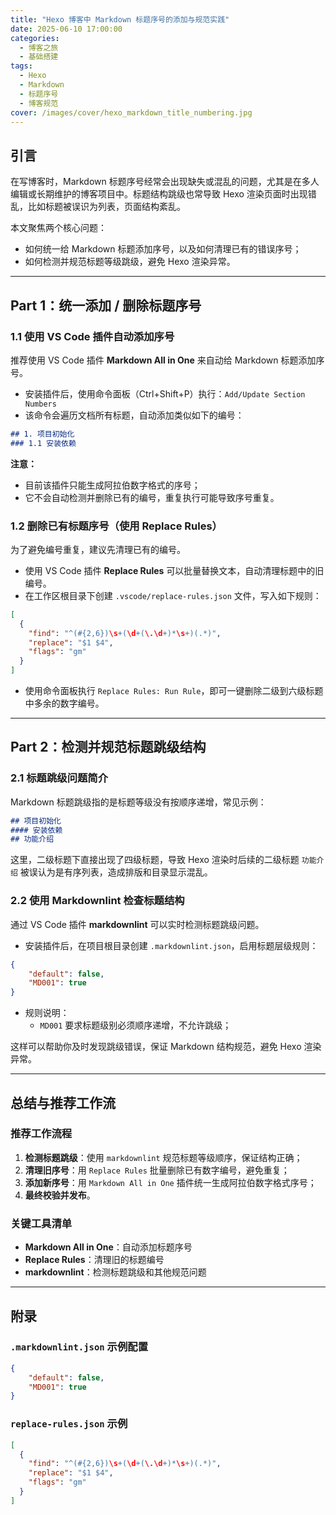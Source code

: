 ```yaml
---
title: "Hexo 博客中 Markdown 标题序号的添加与规范实践"
date: 2025-06-10 17:00:00
categories:
  - 博客之旅
  - 基础搭建
tags:
  - Hexo
  - Markdown
  - 标题序号
  - 博客规范
cover: /images/cover/hexo_markdown_title_numbering.jpg
---
```

## 引言

在写博客时，Markdown 标题序号经常会出现缺失或混乱的问题，尤其是在多人编辑或长期维护的博客项目中。标题结构跳级也常导致 Hexo 渲染页面时出现错乱，比如标题被误识为列表，页面结构紊乱。

本文聚焦两个核心问题：

- 如何统一给 Markdown 标题添加序号，以及如何清理已有的错误序号；
- 如何检测并规范标题等级跳级，避免 Hexo 渲染异常。

---

## Part 1：统一添加 / 删除标题序号

### 1.1 使用 VS Code 插件自动添加序号

推荐使用 VS Code 插件 **Markdown All in One** 来自动给 Markdown 标题添加序号。

- 安装插件后，使用命令面板（Ctrl+Shift+P）执行：`Add/Update Section Numbers`
- 该命令会遍历文档所有标题，自动添加类似如下的编号：

```markdown
## 1. 项目初始化
### 1.1 安装依赖
```

**注意：**

- 目前该插件只能生成阿拉伯数字格式的序号；
- 它不会自动检测并删除已有的编号，重复执行可能导致序号重复。

### 1.2 删除已有标题序号（使用 Replace Rules）

为了避免编号重复，建议先清理已有的编号。

- 使用 VS Code 插件 **Replace Rules** 可以批量替换文本，自动清理标题中的旧编号。
- 在工作区根目录下创建 `.vscode/replace-rules.json` 文件，写入如下规则：

```json
[
  {
    "find": "^(#{2,6})\s+(\d+(\.\d+)*\s+)(.*)",
    "replace": "$1 $4",
    "flags": "gm"
  }
]
```

- 使用命令面板执行 `Replace Rules: Run Rule`，即可一键删除二级到六级标题中多余的数字编号。

---

## Part 2：检测并规范标题跳级结构

### 2.1 标题跳级问题简介

Markdown 标题跳级指的是标题等级没有按顺序递增，常见示例：

```markdown
## 项目初始化
#### 安装依赖
## 功能介绍
```

这里，二级标题下直接出现了四级标题，导致 Hexo 渲染时后续的二级标题 `功能介绍` 被误认为是有序列表，造成排版和目录显示混乱。

### 2.2 使用 Markdownlint 检查标题结构

通过 VS Code 插件 **markdownlint** 可以实时检测标题跳级问题。

- 安装插件后，在项目根目录创建 `.markdownlint.json`，启用标题层级规则：

```json
{
    "default": false,
    "MD001": true
}
```

- 规则说明：
  - `MD001` 要求标题级别必须顺序递增，不允许跳级；

这样可以帮助你及时发现跳级错误，保证 Markdown 结构规范，避免 Hexo 渲染异常。

---

## 总结与推荐工作流

### 推荐工作流程

1. **检测标题跳级**：使用 `markdownlint` 规范标题等级顺序，保证结构正确；
2. **清理旧序号**：用 `Replace Rules` 批量删除已有数字编号，避免重复；
3. **添加新序号**：用 `Markdown All in One` 插件统一生成阿拉伯数字格式序号；
4. **最终校验并发布**。

### 关键工具清单

- **Markdown All in One**：自动添加标题序号
- **Replace Rules**：清理旧的标题编号
- **markdownlint**：检测标题跳级和其他规范问题

---

## 附录

### `.markdownlint.json` 示例配置

```json
{
    "default": false,
    "MD001": true
}
```

### `replace-rules.json` 示例

```json
[
  {
    "find": "^(#{2,6})\s+(\d+(\.\d+)*\s+)(.*)",
    "replace": "$1 $4",
    "flags": "gm"
  }
]
```
